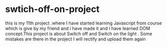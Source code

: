 # swtich-off-on-project
this is my 11th project .where I have started learning Javascript from course which is give by my friend and i have made it and I have learned DOM concept.This project is about Switch off and Switch on the light . Some mistakes are there in the project I will rectify and upload them again
